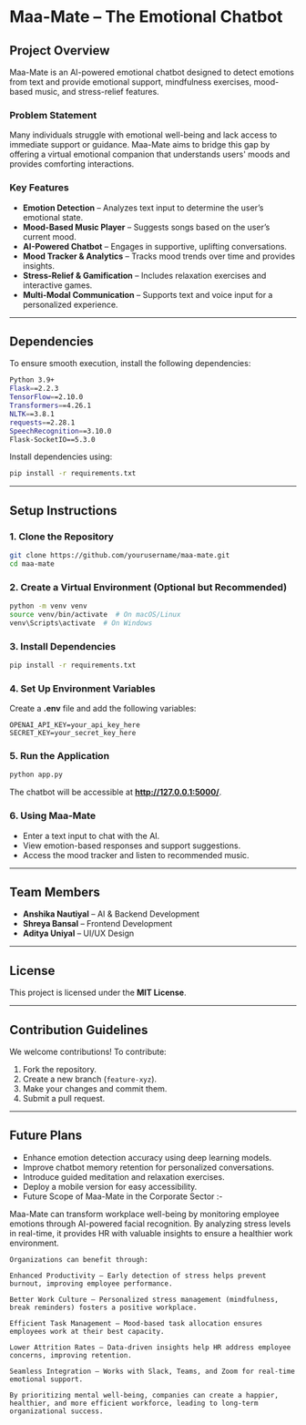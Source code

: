 # Maa-Mate – The Emotional Chatbot

## Project Overview  
Maa-Mate is an AI-powered emotional chatbot designed to detect emotions from text and provide emotional support, mindfulness exercises, mood-based music, and stress-relief features.

### Problem Statement  
Many individuals struggle with emotional well-being and lack access to immediate support or guidance. Maa-Mate aims to bridge this gap by offering a virtual emotional companion that understands users' moods and provides comforting interactions.

### Key Features  
- **Emotion Detection** – Analyzes text input to determine the user’s emotional state.  
- **Mood-Based Music Player** – Suggests songs based on the user’s current mood.  
- **AI-Powered Chatbot** – Engages in supportive, uplifting conversations.  
- **Mood Tracker & Analytics** – Tracks mood trends over time and provides insights.  
- **Stress-Relief & Gamification** – Includes relaxation exercises and interactive games.  
- **Multi-Modal Communication** – Supports text and voice input for a personalized experience.  

---

## Dependencies  
To ensure smooth execution, install the following dependencies:

```bash
Python 3.9+
Flask==2.2.3  
TensorFlow==2.10.0  
Transformers==4.26.1  
NLTK==3.8.1  
requests==2.28.1  
SpeechRecognition==3.10.0  
Flask-SocketIO==5.3.0  
```

Install dependencies using:
```bash
pip install -r requirements.txt
```

---

## Setup Instructions  

### 1. Clone the Repository  
```bash
git clone https://github.com/yourusername/maa-mate.git
cd maa-mate
```

### 2. Create a Virtual Environment (Optional but Recommended)  
```bash
python -m venv venv
source venv/bin/activate  # On macOS/Linux
venv\Scripts\activate  # On Windows
```

### 3. Install Dependencies  
```bash
pip install -r requirements.txt
```

### 4. Set Up Environment Variables  
Create a **.env** file and add the following variables:
```
OPENAI_API_KEY=your_api_key_here
SECRET_KEY=your_secret_key_here
```

### 5. Run the Application  
```bash
python app.py
```
The chatbot will be accessible at **http://127.0.0.1:5000/**.

### 6. Using Maa-Mate  
- Enter a text input to chat with the AI.  
- View emotion-based responses and support suggestions.  
- Access the mood tracker and listen to recommended music.  

---

## Team Members  
- **Anshika Nautiyal** – AI & Backend Development  
- **Shreya Bansal** – Frontend Development  
- **Aditya Uniyal** – UI/UX Design  

---

## License  
This project is licensed under the **MIT License**.

---

## Contribution Guidelines  
We welcome contributions! To contribute:  
1. Fork the repository.  
2. Create a new branch (`feature-xyz`).  
3. Make your changes and commit them.  
4. Submit a pull request.  

---

## Future Plans  
- Enhance emotion detection accuracy using deep learning models.  
- Improve chatbot memory retention for personalized conversations.  
- Introduce guided meditation and relaxation exercises.  
- Deploy a mobile version for easy accessibility.
- Future Scope of Maa-Mate in the Corporate Sector :-

Maa-Mate can transform workplace well-being by monitoring employee emotions through AI-powered facial recognition. By analyzing stress levels in real-time, it provides HR with valuable insights to ensure a healthier work environment.

    Organizations can benefit through:

    Enhanced Productivity – Early detection of stress helps prevent burnout, improving employee performance.

    Better Work Culture – Personalized stress management (mindfulness, break reminders) fosters a positive workplace.

    Efficient Task Management – Mood-based task allocation ensures employees work at their best capacity.

    Lower Attrition Rates – Data-driven insights help HR address employee concerns, improving retention.

    Seamless Integration – Works with Slack, Teams, and Zoom for real-time emotional support.

    By prioritizing mental well-being, companies can create a happier, healthier, and more efficient workforce, leading to long-term organizational success.
